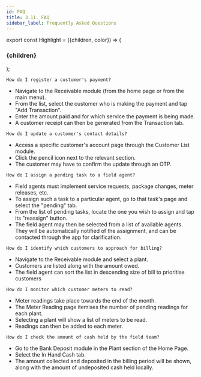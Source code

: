 ```yaml
---
id: FAQ
title: 3.11. FAQ
sidebar_label: Frequently Asked Questions
---
```


export const Highlight = ({children, color}) => (
  <h3
    style={{
      backgroundColor: color,
      borderRadius: '5px',
      color: '#000',
      paddingLeft: '1rem',
      paddingRight: '1rem',
      paddingTop: '2rem',
      paddingBottom: '0.5rem',
      fontSize: '1rem',
      fontWeight: 'normal',
      lineHeight: '1.6',
    }}>
    {children}
  </h3>
);


<Highlight color="#ebedf0">

	How do I register a customer's payment?

* Navigate to the Receivable module (from the home page or from the main menu).
* From the list, select the customer who is making the payment and tap "Add Transaction".
* Enter the amount paid and for which service the payment is being made.
* A customer receipt can then be generated from the Transaction tab.

</Highlight>

<Highlight color="#ebedf0">

	How do I update a customer's contact details?
* Access a specific customer's account page through the Customer List module.
* Click the pencil icon next to the relevant section.
* The customer may have to confirm the update through an OTP.

</Highlight>

<Highlight color="#ebedf0">

	How do I assign a pending task to a field agent?
* Field agents must implement service requests, package changes, meter releases, etc.
* To assign such a task to a particular agent, go to that task's page and select the "pending" tab.
* From the list of pending tasks, locate the one you wish to assign and tap its "reassign" button.
* The field agent may then be selected from a list of available agents. They will be automatically notified of the assignment, and can be contacted through the app for clarification.

</Highlight>

<Highlight color="#ebedf0">

	How do I identify which customers to approach for billing?
* Navigate to the Receivable module and select a plant.
* Customers are listed along with the amount owed.
* The field agent can sort the list in descending size of bill to prioritise customers

</Highlight>

<Highlight color="#ebedf0">

	How do I monitor which customer meters to read?
* Meter readings take place towards the end of the month.
* The Meter Reading page itemises the number of pending readings for each plant.
* Selecting a plant will show a list of meters to be read.
* Readings can then be added to each meter.

</Highlight>

<Highlight color="#ebedf0">

	How do I check the amount of cash held by the field team?
* Go to the Bank Deposit module in the Plant section of the Home Page.
* Select the In Hand Cash tab.
* The amount collected and deposited in the billing period will be shown, along with the amount of undeposited cash held locally.

</Highlight>

